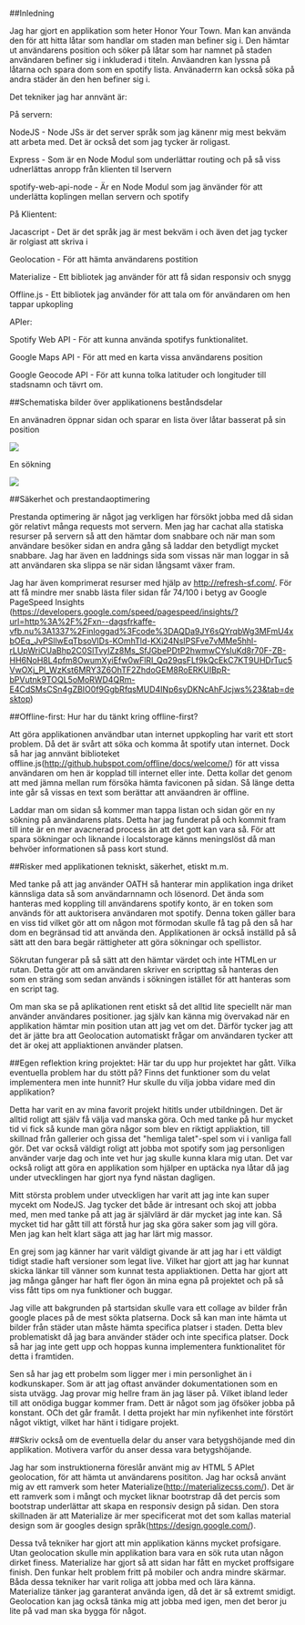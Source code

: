##Inledning 
 
Jag har gjort en applikation som heter Honor Your Town. Man kan använda den för att hitta låtar som handlar om staden man befiner sig i. Den hämtar ut användarens position och söker på låtar som har namnet på staden användaren befiner sig i inkluderad i titeln.
Anväandren kan lyssna på låtarna och spara dom som en spotify lista. Använaderrn kan också söka på andra städer än den hen befiner sig i. 

Det tekniker jag har annvänt är:

På servern: 

NodeJS - Node JSs är det server språk som jag känenr mig mest bekväm att arbeta med. Det är också det som jag tycker är roligast.

Express - Som är en Node Modul som underlättar routing och på så viss udnerlättas anropp från klienten til lservern

spotify-web-api-node - Är en Node Modul som jag änvänder för att underlätta koplingen mellan servern och spotify


På Klientent:

Jacascript - Det är det språk jag är mest bekväm i och även det jag tycker är rolgiast att skriva i

Geolocation - För att hämta användarens postition

Materialize - Ett bibliotek jag använder för att få sidan responsiv och snygg

Offline.js - Ett bibliotek jag använder för att tala om för användaren om hen tappar upkopling


APIer:

Spotify Web API - För att kunna använda spotifys funktionalitet. 

Google Maps API - För att med en karta vissa användarens position

Google Geocode API - För att kunna tolka latituder och longituder till stadsnamn och tävrt om. 

##Schematiska bilder över applikationens beståndsdelar

En använadren öppnar sidan och sparar en lista över låtar basserat på sin position

<img src="1.png">

En sökning 

<img src="2.png">

##Säkerhet och prestandaoptimering 

Prestanda optimering är något jag verkligen har försökt jobba med då sidan gör relativt många requests mot servern. Men jag har cachat alla statiska resurser på servern så att den hämtar dom snabbare och när man som användare besöker sidan en andra gång så laddar den betydligt mycket snabbare. Jag har även en laddnings sida som vissas när man loggar in så att användaren ska slippa se när sidan långsamt växer fram. 

Jag har även komprimerat resurser med hjälp av http://refresh-sf.com/. För att få mindre mer snabb lästa filer sidan får 74/100 i betyg av Google PageSpeed Insights (https://developers.google.com/speed/pagespeed/insights/?url=http%3A%2F%2Fxn--dagsfrkaffe-vfb.nu%3A1337%2Finloggad%3Fcode%3DAQDa9JY6sQYrqbWg3MFmU4xbOEq_JvPSllwEqTbsoVIDs-KOmhTld-KXi24NsIPSFve7vMMe5hhl-rLUpWriCUaBhp2C0SlTvyIZz8Ms_SfJGbePDtP2hwmwCYsIuKd8r70F-ZB-HH6NoH8L4pfm8OwumXyiEfw0wFlRI_Qq29qsFLf9kQcEkC7KT9UHDrTuc5VwOXj_Pl_WzKst6MRY3Z6OhTF2ZhdoGEM8RoERKUIBpR-bPVutnk9TOQL5oMoRWD4QRm-E4CdSMsCSn4gZBIO0f9GgbRfqsMUD4INp6syDKNcAhFJcjws%23&tab=desktop)

##Offline-first: Hur har du tänkt kring offline-first?

Att göra applikationen användbar utan internet uppkopling har varit ett stort problem. Då det är svårt att söka och komma åt spotify utan internet. Dock så har jag annvänt biblioteket offline.js(http://github.hubspot.com/offline/docs/welcome/) för att vissa 
användaren om hen är kopplad till internet eller inte. Detta kollar det genom att med jämna mellan rum försöka hämta faviconen på sidan. Så länge detta inte går så vissas en text som berättar att anväandren är offline.

Laddar man om sidan så kommer man tappa listan och sidan gör en ny sökning på användarens plats. Detta har jag funderat på och kommit fram till inte är en mer avacnerad process än att det gott kan vara så. För att spara sökningar och liknande i localstorage känns meningslöst då man behvöer informationen så pass kort stund. 

##Risker med applikationen tekniskt, säkerhet, etiskt m.m.

Med tanke på att jag använder OATH så hanterar min applikation inga driket kännsliga data så som användarnnamn och lösenord. Det ända som hanteras med koppling till användarens spotify konto,  är en token som används för att auktorisera användaren mot spotify. Denna token gäller bara en viss tid vilket gör att om någon mot förmodan skulle få tag på den så har dom en begränsad tid att använda den. Applikationen är också inställd på så sätt att den bara begär rättigheter att göra sökningar och spellistor. 

Sökrutan fungerar på så sätt att den hämtar värdet och inte HTMLen ur rutan. Detta gör att om användaren skriver en scripttag så hanteras den som en sträng som sedan används i  sökningen istället för att hanteras som en script tag. 

Om man ska se på aplikationen rent etiskt så det alltid lite speciellt när man använder användares positioner. jag själv kan känna mig övervakad när en applikation hämtar min position utan att jag vet om det. Därför tycker jag att det är jätte bra att Geolocation automatiskt frågar om användaren tycker att det är okej att appliaktionen använder platsen.

##Egen reflektion kring projektet: Här tar du upp hur projektet har gått. Vilka eventuella problem har du stött på? Finns det funktioner som du velat implementera men inte hunnit? Hur skulle du vilja jobba vidare med din applikation?

Detta har varit en av mina favorit projekt hititls under utbildningen. Det är alltid roligt att själv få välja vad manska göra. Och med tanke på hur mycket tid vi fick så kunde man göra någor som blev en riktigt appliaktion, till skillnad från gallerier och 
gissa det "hemliga talet"-spel som vi i vanliga fall gör. Det var också väldigt roligt att jobba mot spotify som jag personligen använder varje dag och inte vet hur jag skulle kunna klara mig utan. Det var också roligt att göra en applikation som hjälper en uptäcka nya låtar då jag under utvecklingen har gjort nya fynd nästan dagligen. 

Mitt största problem under utveckligen har varit att jag inte kan super mycekt om NodeJS. Jag tycker det både är intresant och skoj att jobba med, men med tanke på att jag är självlärd är där mycket jag inte kan. Så mycket tid har gått till att förstå 
hur jag ska göra saker som jag vill göra. Men jag kan helt klart säga att jag har lärt mig massor. 

En grej som jag känner har varit väldigt givande är att jag har i ett väldigt tidigt stadie haft versioner som legat live. Vilket har gjort att jag har kunnat skicka länkar till vänner som kunnat testa appliaktionen. Detta har gjort att jag många gånger har haft 
fler ögon än mina egna på projektet och på så viss fått tips om nya funktioner och buggar. 

Jag ville att bakgrunden på startsidan skulle vara ett collage av bilder från google places på de mest sökta platserna. Dock så kan man inte hämta ut bilder från städer utan måste hämta specifica platser i staden. Detta blev problematiskt då jag bara 
använder städer och inte specifica platser. Dock så har jag inte gett upp och hoppas kunna implementera funktionalitet för detta i framtiden. 

Sen så har jag ett probelm som ligger mer i min personlighet än i kodkunskaper. Som är att jag oftast använder dokumentationen som en sista utvägg. Jag provar mig hellre fram än jag läser på. Vilket ibland leder till att onödiga buggar kommer fram. Dett är något
 som jag öfsöker jobba på konstant. OCh det går framåt. I detta projekt har min nyfikenhet inte förstört något viktigt, vilket har hänt i tidigare projekt.

##Skriv också om de eventuella delar du anser vara betygshöjande med din applikation. Motivera varför du anser dessa vara betygshöjande.

Jag har som instruktionerna föreslår använt mig av HTML 5 APIet geolocation, för att hämta ut användarens posititon. Jag har också använt mig av ett ramverk som heter Materialize(http://materializecss.com/). Det är ett ramverk som i mångt och mycket liknar bootrstrap då det percis som bootstrap underlättar att skapa en responsiv design på sidan. Den stora skillnaden är att Materialize är mer specificerat mot det som kallas material design som är googles design språk(https://design.google.com/). 

Dessa två tekniker har gjort att min applikation känns mycket profsigare. Utan geolocation skulle min applikation bara vara en sök ruta utan någon dirket finess. Materialize har gjort så att sidan har fått en mycket proffsigare finish. Den funkar helt problem fritt på mobiler och andra mindre skärmar. Båda dessa tekniker har varit roliga att jobba med och lära känna. Materialize tänker jag garanterat använda igen, då det är så extremt smidigt. Geolocation kan jag också tänka mig att jobba med igen, men det beror ju lite på vad man ska bygga för något.  

